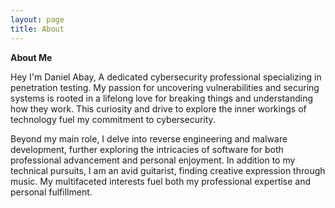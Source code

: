 ```yaml
---
layout: page
title: About
---
```


**About Me**

Hey I'm Daniel Abay,
A dedicated cybersecurity professional specializing in penetration testing. My passion for uncovering vulnerabilities and securing systems is rooted in a lifelong love for breaking things and understanding how they work. This curiosity and drive to explore the inner workings of technology fuel my commitment to cybersecurity.

Beyond my main role, I delve into reverse engineering and malware development, further exploring the intricacies of software for both professional advancement and personal enjoyment. In addition to my technical pursuits, I am an avid guitarist, finding creative expression through music. My multifaceted interests fuel both my professional expertise and personal fulfillment.